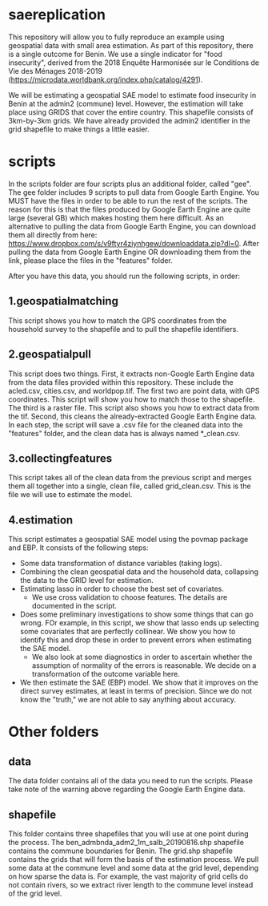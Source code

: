 # saereplication

This repository will allow you to fully reproduce an example using geospatial data with small area estimation. As part of this repository, there is a single outcome for Benin. We use a single indicator for "food insecurity", derived from the 2018 Enquête Harmonisée sur le Conditions de Vie des Ménages 2018-2019 (https://microdata.worldbank.org/index.php/catalog/4291).

We will be estimating a geospatial SAE model to estimate food insecurity in Benin at the admin2 (commune) level. However, the estimation will take place using GRIDS that cover the entire country. This shapefile consists of 3km-by-3km grids. We have already provided the admin2 identifier in the grid shapefile to make things a little easier.

# scripts

In the scripts folder are four scripts plus an additional folder, called "gee". The gee folder includes 9 scripts to pull data from Google Earth Engine. You MUST have the files in order to be able to run the rest of the scripts. The reason for this is that the files produced by Google Earth Engine are quite large (several GB) which makes hosting them here difficult. As an alternative to pulling the data from Google Earth Engine, you can download them all directly from here: https://www.dropbox.com/s/v9ftyr4ziynhgew/downloaddata.zip?dl=0. After pulling the data from Google Earth Engine OR downloading them from the link, please place the files in the "features" folder. 

After you have this data, you should run the following scripts, in order:

## 1.geospatialmatching

This script shows you how to match the GPS coordinates from the household survey to the shapefile and to pull the shapefile identifiers.

## 2.geospatialpull

This script does two things. First, it extracts non-Google Earth Engine data from the data files provided within this repository. These include the acled.csv, cities.csv, and worldpop.tif. The first two are point data, with GPS coordinates. This script will show you how to match those to the shapefile. The third is a raster file. This script also shows you how to extract data from the tif. Second, this cleans the already-extracted Google Earth Engine data. In each step, the script will save a .csv file for the cleaned data into the "features" folder, and the clean data has is always named *_clean.csv.

## 3.collectingfeatures

This script takes all of the clean data from the previous script and merges them all together into a single, clean file, called grid_clean.csv. This is the file we will use to estimate the model.

## 4.estimation

This script estimates a geospatial SAE model using the povmap package and EBP. It consists of the following steps:
- Some data transformation of distance variables (taking logs).
- Combining the clean geospatial data and the household data, collapsing the data to the GRID level for estimation.
- Estimating lasso in order to choose the best set of covariates.
  - We use cross validation to choose features. The details are documented in the script.
- Does some preliminary investigations to show some things that can go wrong. FOr example, in this script, we show that lasso ends up selecting some covariates that are perfectly collinear. We show you how to identify this and drop these in order to prevent errors when estimating the SAE model.
  - We also look at some diagnostics in order to ascertain whether the assumption of normality of the errors is reasonable. We decide on a transformation of the outcome variable here.
- We then estimate the SAE (EBP) model. We show that it improves on the direct survey estimates, at least in terms of precision. Since we do not know the "truth," we are not able to say anything about accuracy. 


# Other folders

## data

The data folder contains all of the data you need to run the scripts. Please take note of the warning above regarding the Google Earth Engine data.

## shapefile

This folder contains three shapefiles that you will use at one point during the process. The ben_admbnda_adm2_1m_salb_20190816.shp shapefile contains the commune boundaries for Benin. The grid.shp shapefile contains the grids that will form the basis of the estimation process. We pull some data at the commune level and some data at the grid level, depending on how sparse the data is. For example, the vast majority of grid cells do not contain rivers, so we extract river length to the commune level instead of the grid level.











